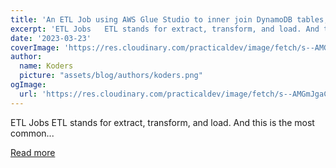 ```yaml
---
title: 'An ETL Job using AWS Glue Studio to inner join DynamoDB tables, Apply Queries and Store the result in S3'
excerpt: 'ETL Jobs   ETL stands for extract, transform, and load. And this is the most common...'
date: '2023-03-23'
coverImage: 'https://res.cloudinary.com/practicaldev/image/fetch/s--AMGmJgaC--/c_imagga_scale,f_auto,fl_progressive,h_420,q_auto,w_1000/https://dev-to-uploads.s3.amazonaws.com/uploads/articles/yg8jbw5h8lwho92qwzr9.png'
author:
  name: Koders
  picture: "assets/blog/authors/koders.png"
ogImage:
  url: 'https://res.cloudinary.com/practicaldev/image/fetch/s--AMGmJgaC--/c_imagga_scale,f_auto,fl_progressive,h_420,q_auto,w_1000/https://dev-to-uploads.s3.amazonaws.com/uploads/articles/yg8jbw5h8lwho92qwzr9.png'
---
```


ETL Jobs   ETL stands for extract, transform, and load. And this is the most common...

[Read more](https://dev.to/aws-builders/an-etl-job-using-aws-glue-studio-to-inner-join-dynamodb-tables-apply-queries-and-store-the-result-in-s3-5gb6)
